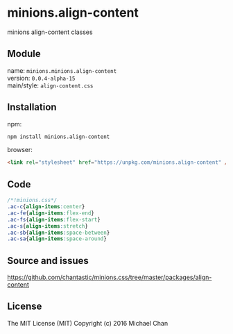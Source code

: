 # minions.align-content
minions align-content classes

## Module
name: `minions.minions.align-content`  
version: `0.0.4-alpha-15`  
main/style: `align-content.css`  

## Installation
npm:
```bash
npm install minions.align-content
```

browser:
```html
<link rel="stylesheet" href="https://unpkg.com/minions.align-content" />
```

## Code
```css
/*!minions.css*/
.ac-c{align-items:center}
.ac-fe{align-items:flex-end}
.ac-fs{align-items:flex-start}
.ac-s{align-items:stretch}
.ac-sb{align-items:space-between}
.ac-sa{align-items:space-around}

```

## Source and issues

https://github.com/chantastic/minions.css/tree/master/packages/align-content

## License

The MIT License (MIT)
Copyright (c) 2016 Michael Chan